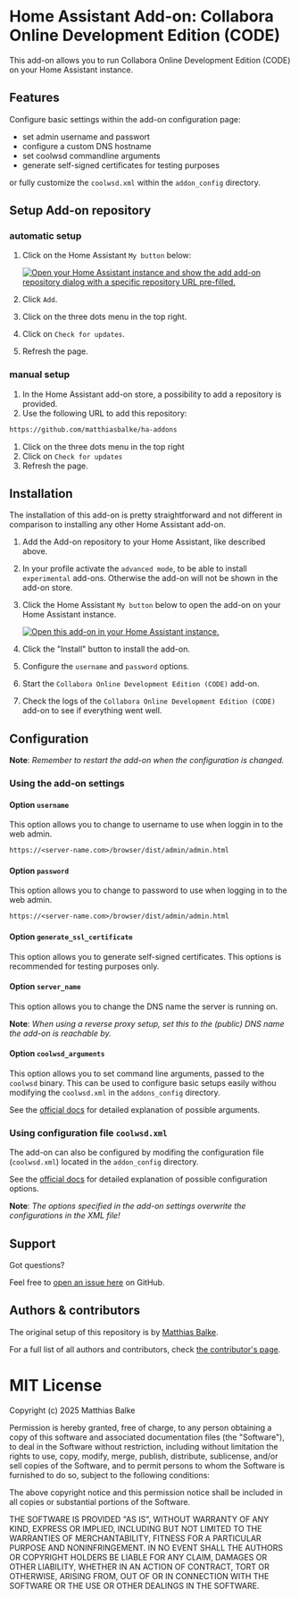 # Home Assistant Add-on: Collabora Online Development Edition (CODE)

This add-on allows you to run Collabora Online Development Edition (CODE) on your Home Assistant instance.

## Features

Configure basic settings within the add-on configuration page:

- set admin username and passwort
- configure a custom DNS hostname
- set coolwsd commandline arguments
- generate self-signed certificates for testing purposes

or fully customize the `coolwsd.xml` within the `addon_config` directory.

## Setup Add-on repository

### automatic setup

1. Click on the Home Assistant `My button` below:

   [![Open your Home Assistant instance and show the add add-on repository dialog with a specific repository URL pre-filled.][my-ha-badge]][my-ha-url]

1. Click `Add`.
1. Click on the three dots menu in the top right.
1. Click on `Check for updates`.
1. Refresh the page.

### manual setup

1. In the Home Assistant add-on store, a possibility to add a repository is provided.
1. Use the following URL to add this repository:

```txt
https://github.com/matthiasbalke/ha-addons
```

1. Click on the three dots menu in the top right
1. Click on `Check for updates`
1. Refresh the page.

## Installation

The installation of this add-on is pretty straightforward and not different in
comparison to installing any other Home Assistant add-on.

1. Add the Add-on repository to your Home Assistant, like described above.
1. In your profile activate the `advanced mode`, to be able to install `experimental`
   add-ons. Otherwise the add-on will not be shown in the add-on store.
1. Click the Home Assistant `My button` below to open the add-on on your Home
   Assistant instance.

   [![Open this add-on in your Home Assistant instance.][addon-badge]][addon]

1. Click the "Install" button to install the add-on.
1. Configure the `username` and `password` options.
1. Start the `Collabora Online Development Edition (CODE)` add-on.
1. Check the logs of the `Collabora Online Development Edition (CODE)` add-on to see
   if everything went well.

## Configuration

**Note**: _Remember to restart the add-on when the configuration is changed._

### Using the add-on settings

#### Option `username`

This option allows you to change to username to use when loggin in to the web admin.

```txt
https://<server-name.com>/browser/dist/admin/admin.html
```

#### Option `password`

This option allows you to change to password to use when logging in to the web admin.

```txt
https://<server-name.com>/browser/dist/admin/admin.html
```

#### Option `generate_ssl_certificate`

This option allows you to generate self-signed certificates. This options is recommended for testing purposes only.

#### Option `server_name`

This option allows you to change the DNS name the server is running on.

**Note**: _When using a reverse proxy setup, set this to the (public) DNS name the add-on is reachable by._

#### Option `coolwsd_arguments`

This option allows you to set command line arguments, passed to the `coolwsd` binary. This can be used
to configure basic setups easily withou modifying the `coolwsd.xml` in the `addons_config` directory.

See the [official docs][collabora-official-docs] for detailed explanation of possible arguments.

### Using configuration file `coolwsd.xml`

The add-on can also be configured by modifing the configuration file (`coolwsd.xml`) located in the `addon_config` directory.

See the [official docs][collabora-official-docs] for detailed explanation of possible configuration options.

**Note**: _The options specified in the add-on settings overwrite the configurations in the XML file!_

## Support

Got questions?

Feel free to [open an issue here][issue] on GitHub.

## Authors & contributors

The original setup of this repository is by [Matthias Balke][matthiasbalke].

For a full list of all authors and contributors, check [the contributor's page][contributors].

# MIT License

Copyright (c) 2025 Matthias Balke

Permission is hereby granted, free of charge, to any person obtaining a copy
of this software and associated documentation files (the "Software"), to deal
in the Software without restriction, including without limitation the rights
to use, copy, modify, merge, publish, distribute, sublicense, and/or sell
copies of the Software, and to permit persons to whom the Software is
furnished to do so, subject to the following conditions:

The above copyright notice and this permission notice shall be included in all
copies or substantial portions of the Software.

THE SOFTWARE IS PROVIDED "AS IS", WITHOUT WARRANTY OF ANY KIND, EXPRESS OR
IMPLIED, INCLUDING BUT NOT LIMITED TO THE WARRANTIES OF MERCHANTABILITY,
FITNESS FOR A PARTICULAR PURPOSE AND NONINFRINGEMENT. IN NO EVENT SHALL THE
AUTHORS OR COPYRIGHT HOLDERS BE LIABLE FOR ANY CLAIM, DAMAGES OR OTHER
LIABILITY, WHETHER IN AN ACTION OF CONTRACT, TORT OR OTHERWISE, ARISING FROM,
OUT OF OR IN CONNECTION WITH THE SOFTWARE OR THE USE OR OTHER DEALINGS IN THE
SOFTWARE.

[my-ha-badge]: https://my.home-assistant.io/badges/supervisor_add_addon_repository.svg
[my-ha-url]: https://my.home-assistant.io/redirect/supervisor_add_addon_repository/?repository_url=https%3A%2F%2Fgithub.com%2Fmatthiasbalke%2Fha-addons
[addon-badge]: https://my.home-assistant.io/badges/supervisor_addon.svg
[addon]: https://my.home-assistant.io/redirect/supervisor_addon/?addon=d8ac6820_collabora-code&repository_url=https%3A%2F%2Fgithub.com%2Fmatthiasbalke%2Fha-addons
[collabora-official-docs]: https://sdk.collaboraonline.com/docs/installation/Configuration.html
[issue]: https://github.com/matthiasbalke/addon-collabora-code/issues
[matthiasbalke]: https://github.com/matthiasbalke
[contributors]: https://github.com/matthiasbalke/addon-collabora-code/graphs/contributors
